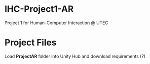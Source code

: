 # IHC-Project1-AR
Project 1 for Human-Computer Interaction @ UTEC

# Project Files
Load **ProjectAR** folder into Unity Hub and download requirements (?)
